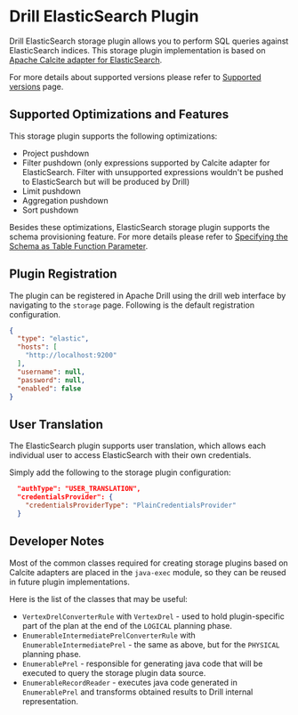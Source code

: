 # Drill ElasticSearch Plugin

Drill ElasticSearch storage plugin allows you to perform SQL queries against ElasticSearch indices.
This storage plugin implementation is based on [Apache Calcite adapter for ElasticSearch](https://calcite.apache.org/docs/elasticsearch_adapter.html).

For more details about supported versions please refer to [Supported versions](https://calcite.apache.org/docs/elasticsearch_adapter.html#supported-versions) page.

## Supported Optimizations and Features

This storage plugin supports the following optimizations:

- Project pushdown
- Filter pushdown (only expressions supported by Calcite adapter for ElasticSearch. Filter with unsupported expressions 
  wouldn't be pushed to ElasticSearch but will be produced by Drill)
- Limit pushdown
- Aggregation pushdown
- Sort pushdown

Besides these optimizations, ElasticSearch storage plugin supports the schema provisioning feature.
For more details please refer to [Specifying the Schema as Table Function Parameter](https://drill.apache.org/docs/plugin-configuration-basics/#specifying-the-schema-as-table-function-parameter).

## Plugin Registration

The plugin can be registered in Apache Drill using the drill web interface by navigating to the `storage` page.
Following is the default registration configuration.

```json
{
  "type": "elastic",
  "hosts": [
    "http://localhost:9200"
  ],
  "username": null,
  "password": null,
  "enabled": false
}
```

## User Translation
The ElasticSearch plugin supports user translation, which allows each individual user to access ElasticSearch with their own credentials. 

Simply add the following to the storage plugin configuration:
```json
  "authType": "USER_TRANSLATION",
  "credentialsProvider": {
    "credentialsProviderType": "PlainCredentialsProvider"
  }
```


## Developer Notes

Most of the common classes required for creating storage plugins based on Calcite adapters are placed in the 
`java-exec` module, so they can be reused in future plugin implementations.

Here is the list of the classes that may be useful:

- `VertexDrelConverterRule` with `VertexDrel` - used to hold plugin-specific part of the plan at the end of the 
  `LOGICAL` planning phase.
- `EnumerableIntermediatePrelConverterRule` with `EnumerableIntermediatePrel` - the same as above, but for the 
  `PHYSICAL` planning phase.
- `EnumerablePrel` - responsible for generating java code that will be executed to query the storage plugin data source.
- `EnumerableRecordReader` - executes java code generated in `EnumerablePrel` and transforms obtained results to Drill internal representation.

